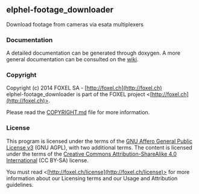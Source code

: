 ## elphel-footage_downloader

Download footage from cameras via esata multiplexers

### Documentation

A detailed documentation can be generated through doxygen. A more general documentation can be consulted on the [wiki](https://github.com/FoxelSA/elphel-footage_downloader/wiki).

### Copyright

Copyright (c) 2014 FOXEL SA - [http://foxel.ch](http://foxel.ch)<br />
elphel-footage_downloader is part of the FOXEL project <[http://foxel.ch](http://foxel.ch)>.

Please read the [COPYRIGHT.md](COPYRIGHT.md) file for more information.

### License

This program is licensed under the terms of the
[GNU Affero General Public License v3](http://www.gnu.org/licenses/agpl.html)
(GNU AGPL), with two additional terms. The content is licensed under the terms
of the
[Creative Commons Attribution-ShareAlike 4.0 International](http://creativecommons.org/licenses/by-sa/4.0/)
(CC BY-SA) license.

You must read <[http://foxel.ch/license](http://foxel.ch/license)> for more
information about our Licensing terms and our Usage and Attribution guidelines.
